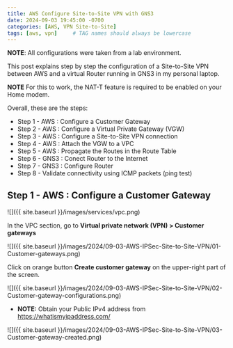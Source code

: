 ```yaml
---
title: AWS Configure Site-to-Site VPN with GNS3
date: 2024-09-03 19:45:00 -0700
categories: [AWS, VPN Site-to-Site]
tags: [aws, vpn]     # TAG names should always be lowercase
---
```


**NOTE**: All configurations were taken from a lab environment.

This post explains step by step the configuration of a Site-to-Site VPN between AWS and a virtual Router running in GNS3 in my personal laptop.

**NOTE** For this to work, the NAT-T feature is required to be enabled on your Home modem.

Overall, these are the steps:

- Step 1 - AWS : Configure a Customer Gateway
- Step 2 - AWS : Configure a Virtual Private Gateway (VGW)
- Step 3 - AWS : Configure a Site-to-Site VPN connection
- Step 4 - AWS : Attach the VGW to a VPC
- Step 5 - AWS : Propagate the Routes in the Route Table
- Step 6 - GNS3 : Conect Router to the Internet
- Step 7 - GNS3 : Configure Router
- Step 8 - Validate connectivity using ICMP packets (ping test)

## Step 1 - AWS : Configure a Customer Gateway

![]({{ site.baseurl }}/images/services/vpc.png)

In the VPC section, go to **Virtual private network (VPN) > Customer gateways**

![]({{ site.baseurl }}/images/2024/09-03-AWS-IPSec-Site-to-Site-VPN/01-Customer-gateways.png)

Click on orange button **Create customer gateway** on the upper-right part of the screen.

![]({{ site.baseurl }}/images/2024/09-03-AWS-IPSec-Site-to-Site-VPN/02-Customer-gateway-configurations.png)

- **NOTE:** Obtain your Public IPv4 address from https://whatismyipaddress.com/

![]({{ site.baseurl }}/images/2024/09-03-AWS-IPSec-Site-to-Site-VPN/03-Customer-gateway-created.png)
